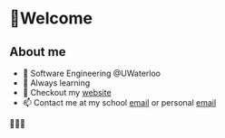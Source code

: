 # 👋Welcome 

## About me
- 🏫 Software Engineering @UWaterloo
- 🌱 Always learning
- 🏸 Checkout my [website](https://dxaviud.github.io)
- 📫 Contact me at my school [email](mailto:d83xu@uwaterloo.ca) or personal [email](mailto:dxaviud@uwaterloo.ca)

🚀🚀🚀
